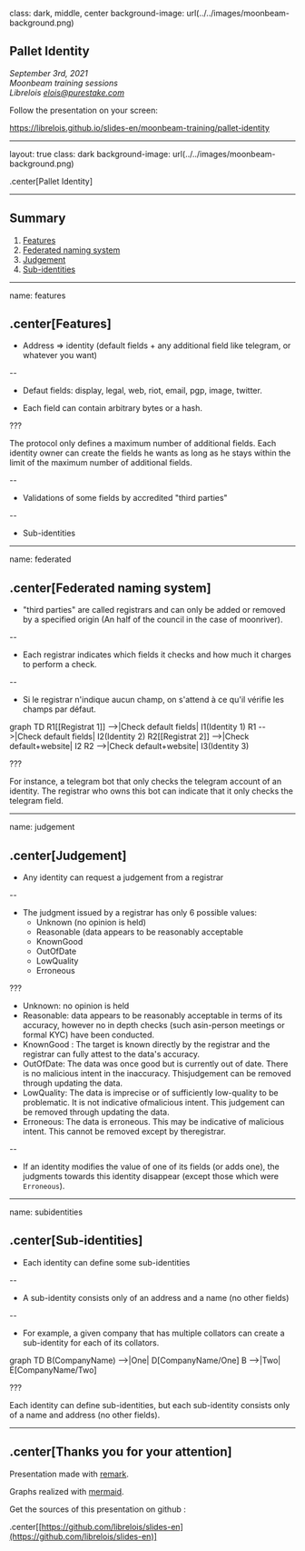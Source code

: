 class: dark, middle, center
background-image: url(../../images/moonbeam-background.png)

## Pallet Identity

_September 3rd, 2021_  
_Moonbeam training sessions_  
_Librelois <elois@purestake.com>_

Follow the presentation on your screen:

https://librelois.github.io/slides-en/moonbeam-training/pallet-identity

---

layout: true
class: dark
background-image: url(../../images/moonbeam-background.png)

.center[Pallet Identity]

---

## Summary

1. [Features](#features)
1. [Federated naming system](#federated)
1. [Judgement](#judgement)
1. [Sub-identities](#subidentities)

---

name: features

## .center[Features]

* Address => identity (default fields + any additional field like telegram, or whatever you want)

--

  * Defaut fields: display, legal, web, riot, email, pgp, image, twitter.

* Each field can contain arbitrary bytes or a hash.

???

The protocol only defines a maximum number of additional fields. Each identity owner can create the fields he wants as long as he stays within the limit of the maximum number of additional fields.

--

* Validations of some fields by accredited "third parties"

--

* Sub-identities

---

name: federated

## .center[Federated naming system]

* "third parties" are called registrars and can only be added or removed by a specified origin (An half of the council in the case of moonriver).

--
* Each registrar indicates which fields it checks and how much it charges to perform a check.

--
* Si le registrar n'indique aucun champ, on s'attend à ce qu'il vérifie les champs par défaut.

<div class="center">
  <div class="mermaid">
    graph TD
    R1[[Registrat 1]] -->|Check default fields| I1(Identity 1)
    R1 -->|Check default fields| I2(Identity 2)
    R2[[Registrat 2]] -->|Check default+website| I2
    R2 -->|Check default+website| I3(Identity 3)
  </div>
</div>


???

For instance, a telegram bot that only checks the telegram account of an identity. The registrar who owns this bot can indicate that it only checks the telegram field.

---

name: judgement

## .center[Judgement]

* Any identity can request a judgement from a registrar

--

* The judgment issued by a registrar has only 6 possible values: 
  * Unknown (no opinion is held)
  * Reasonable (data appears to be reasonably acceptable
  * KnownGood 
  * OutOfDate
  * LowQuality
  * Erroneous

???

* Unknown: no opinion is held
* Reasonable: data appears to be reasonably acceptable in terms of its accuracy, however no in depth checks (such asin-person meetings or formal KYC) have been conducted.
* KnownGood : The target is known directly by the registrar and the registrar can fully attest to the data's accuracy.
* OutOfDate: The data was once good but is currently out of date. There is no malicious intent in the inaccuracy. Thisjudgement can be removed through updating the data.
* LowQuality: The data is imprecise or of sufficiently low-quality to be problematic. It is not indicative ofmalicious intent. This judgement can be removed through updating the data.
* Erroneous: The data is erroneous. This may be indicative of malicious intent. This cannot be removed except by theregistrar.

--

* If an identity modifies the value of one of its fields (or adds one), the judgments towards this identity disappear (except those which were `Erroneous`).

---

name: subidentities

## .center[Sub-identities]

* Each identity can define some sub-identities

--

* A sub-identity consists only of an address and a name (no other fields)

--

* For example, a given company that has multiple collators can create a sub-identity for each of its collators.

<div class="center">
  <div class="mermaid">
    graph TD
    B(CompanyName) -->|One| D[CompanyName/One]
    B -->|Two| E[CompanyName/Two]
  </div>
</div>

???

Each identity can define sub-identities, but each sub-identity consists only of a name and address (no other fields).

---

## .center[Thanks you for your attention]

Presentation made with [remark](https://github.com/gnab/remark).  

Graphs realized with [mermaid](https://github.com/knsv/mermaid).

Get the sources of this presentation on github :

.center[[https://github.com/librelois/slides-en](https://github.com/librelois/slides-en)]
